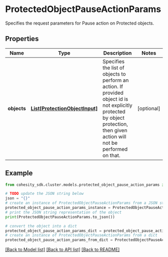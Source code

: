 # ProtectedObjectPauseActionParams

Specifies the request parameters for Pause action on Protected objects.

## Properties

Name | Type | Description | Notes
------------ | ------------- | ------------- | -------------
**objects** | [**List[ProtectionObjectInput]**](ProtectionObjectInput.md) | Specifies the list of objects to perform an action. If provided object id is not explicitly protected by object protection, then given action will not be performed on that. | [optional] 

## Example

```python
from cohesity_sdk.cluster.models.protected_object_pause_action_params import ProtectedObjectPauseActionParams

# TODO update the JSON string below
json = "{}"
# create an instance of ProtectedObjectPauseActionParams from a JSON string
protected_object_pause_action_params_instance = ProtectedObjectPauseActionParams.from_json(json)
# print the JSON string representation of the object
print(ProtectedObjectPauseActionParams.to_json())

# convert the object into a dict
protected_object_pause_action_params_dict = protected_object_pause_action_params_instance.to_dict()
# create an instance of ProtectedObjectPauseActionParams from a dict
protected_object_pause_action_params_from_dict = ProtectedObjectPauseActionParams.from_dict(protected_object_pause_action_params_dict)
```
[[Back to Model list]](../README.md#documentation-for-models) [[Back to API list]](../README.md#documentation-for-api-endpoints) [[Back to README]](../README.md)


